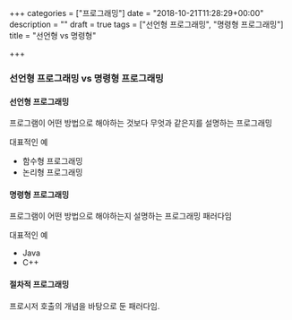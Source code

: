 +++
categories = ["프로그래밍"]
date = "2018-10-21T11:28:29+00:00"
description = ""
draft = true
tags = ["선언형 프로그래밍", "명령형 프로그래밍"]
title = "선언형 vs 명령형"

+++
### 선언형 프로그래밍 vs 명령형 프로그래밍

#### 선언형 프로그래밍

프로그램이 어떤 방법으로 해야하는 것보다 무엇과 같은지를 설명하는 프로그래밍

대표적인 예

* 함수형 프로그래밍
* 논리형 프로그래밍

#### 명령형 프로그래밍

프로그램이 어떤 방법으로 해야하는지 설명하는 프로그래밍 패러다임

대표적인 예

* Java
* C++

#### 절차적 프로그래밍

프로시저 호출의 개념을 바탕으로 둔 패러다임.